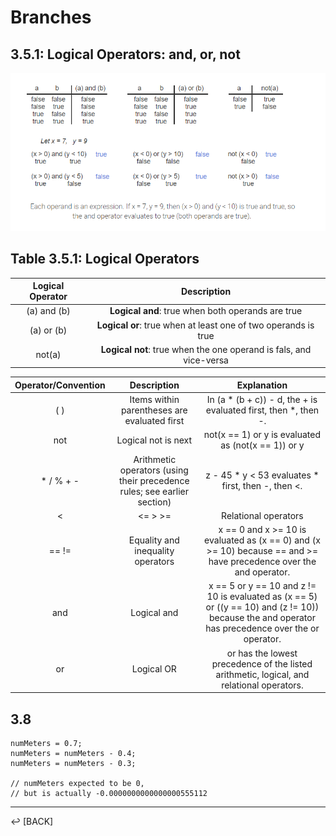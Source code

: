 # Branches

## 3.5.1: Logical Operators: and, or, not

![logical operator table](../edu-img/logical-operator-table.png)

## Table 3.5.1: Logical Operators

| Logical Operator | Description |
|:-:|:-:|
|(a) and (b) | **Logical and**: true when both operands are true |
|(a) or (b) | **Logical or**: true when at least one of two operands is true |
| not(a) | **Logical not**: true when the one operand is fals, and vice-versa |


| Operator/Convention | Description | Explanation |
|:-:|:-:|:-:|
| ( )	| Items within parentheses are evaluated first	| In (a * (b + c)) - d, the + is evaluated first, then *, then -.|
|not	| Logical not is next	| not(x == 1) or y is evaluated as (not(x == 1)) or y|
|* / % + -| Arithmetic operators (using their precedence rules; see earlier section) | 	z - 45 * y < 53 evaluates * first, then -, then <.|
|< |  <=   >   >=	| Relational operators |	x < 2 or x >= 10 is evaluated as (x < 2) or (x >= 10) because < and >= have precedence over the or operator. |
|==  !=	| Equality and inequality operators	| x == 0 and x >= 10 is evaluated as (x == 0) and (x >= 10) because == and >= have precedence over the and operator.| 
|and	| Logical and |	x == 5 or y == 10 and z != 10 is evaluated as (x == 5) or ((y == 10) and (z != 10)) because the and operator has precedence over the or operator.| 
|or |	Logical OR |	or has the lowest precedence of the listed arithmetic, logical, and relational operators. |


## 3.8


```
numMeters = 0.7; 
numMeters = numMeters - 0.4;
numMeters = numMeters - 0.3;
     
// numMeters expected to be 0,
// but is actually -0.0000000000000000555112
```

---

↩️ [BACK]